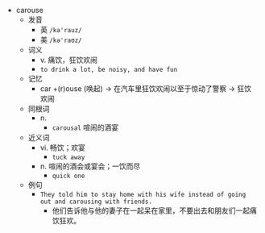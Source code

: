 - carouse
  - 发音
    - 英 `/kə'rauz/`
    - 美 `/kə'raʊz/`
  - 词义
    - v. 痛饮，狂饮欢闹
    - `to drink a lot, be noisy, and have fun`
  - 记忆
    - car +(r)ouse (唤起) → 在汽车里狂饮欢闹以至于惊动了警察 → 狂饮欢闹
  - 同根词
    - n.
      - `carousal` 喧闹的酒宴
  - 近义词
    - vi. 畅饮；欢宴
      - `tuck away`
    - n. 喧闹的酒会或宴会；一饮而尽
      - `quick one`
  - 例句
    - `They told him to stay home with his wife instead of going out and carousing with friends.`
      - 他们告诉他与他的妻子在一起呆在家里，不要出去和朋友们一起痛饮狂欢。

